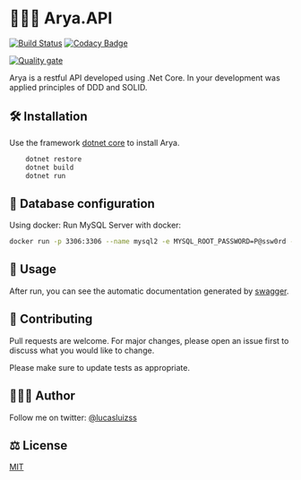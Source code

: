 ﻿# 👨🏽‍💻 Arya.API

[![Build Status](https://dev.azure.com/lucasluizss/Arya.API/_apis/build/status/lucasluizss.Arya.API?branchName=master)](https://dev.azure.com/lucasluizss/Arya.API/_build/latest?definitionId=13&branchName=master)
[![Codacy Badge](https://app.codacy.com/project/badge/Grade/fab4f7a06ce848f5991460829dfb3d16)](https://www.codacy.com/gh/lucasluizss/Arya/dashboard?utm_source=github.com&amp;utm_medium=referral&amp;utm_content=lucasluizss/Arya&amp;utm_campaign=Badge_Grade)

[![Quality gate](https://sonarcloud.io/api/project_badges/quality_gate?project=lucasluizss_Arya)](https://sonarcloud.io/dashboard?id=lucasluizss_Arya)

Arya is a restful API developed using .Net Core. In your development was applied principles of DDD and SOLID.

## 🛠 Installation

Use the framework [dotnet core](https://dotnet.microsoft.com/download) to install Arya.

```bash
	dotnet restore
	dotnet build
	dotnet run
```

## 💾 Database configuration 

Using docker:
Run MySQL Server with docker:
```bash
docker run -p 3306:3306 --name mysql2 -e MYSQL_ROOT_PASSWORD=P@ssw0rd -e MYSQL_ROOT_HOST=% -d mysql/mysql-server:latest
```

## 🧾 Usage

After run, you can see the automatic documentation generated by [swagger](https://swagger.io/).

## 📝 Contributing
Pull requests are welcome. For major changes, please open an issue first to discuss what you would like to change.

Please make sure to update tests as appropriate.

## 🙋🏽‍♂️ Author
Follow me on twitter: [@lucasluizss](https://twitter.com/lucasluizss/)

## ⚖️  License
[MIT](https://choosealicense.com/licenses/mit/)
